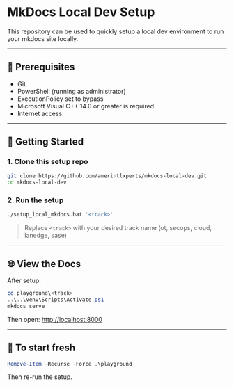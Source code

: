 # MkDocs Local Dev Setup

This repository can be used to quickly setup a local dev environment to run your mkdocs site locally.

---

## 🔧 Prerequisites

- Git
- PowerShell (running as administrator)
- ExecutionPolicy set to bypass
- Microsoft Visual C++ 14.0 or greater is required
- Internet access

---

## 🚀 Getting Started

### 1. Clone this setup repo

```bash
git clone https://github.com/amerintlxperts/mkdocs-local-dev.git
cd mkdocs-local-dev
````

### 2. Run the setup

```bash
./setup_local_mkdocs.bat '<track>'
```

> Replace `<track>` with your desired track name (ot, secops, cloud, lanedge, sase)

---

## 🌐 View the Docs

After setup:

```powershell
cd playground\<track>
..\..\venv\Scripts\Activate.ps1
mkdocs serve
```

Then open: [http://localhost:8000](http://localhost:8000)

---

## 🧹 To start fresh

```powershell
Remove-Item -Recurse -Force .\playground
```

Then re-run the setup.

